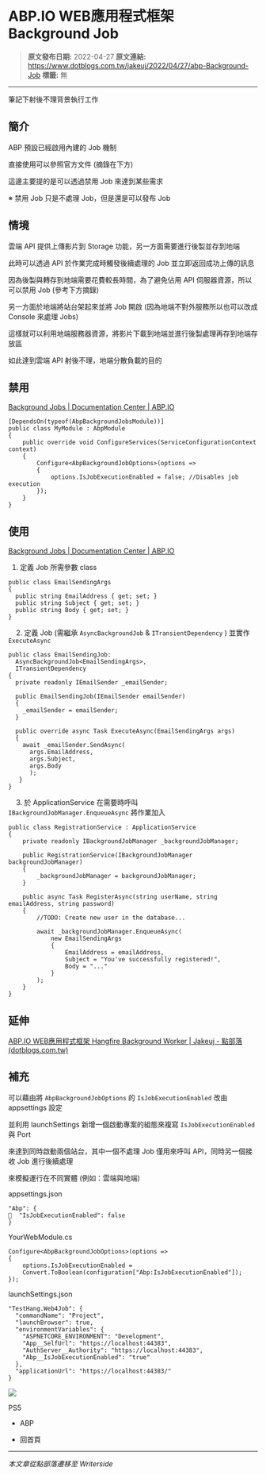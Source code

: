 # ABP.IO WEB應用程式框架 Background Job

> **原文發布日期:** 2022-04-27
> **原文連結:** https://www.dotblogs.com.tw/jakeuj/2022/04/27/abp-Background-Job
> **標籤:** 無

---

筆記下射後不理背景執行工作

## 簡介

ABP 預設已經啟用內建的 Job 機制

直接使用可以參照官方文件 (摘錄在下方)

這邊主要提的是可以透過禁用 Job 來達到某些需求

※ 禁用 Job 只是不處理 Job，但是還是可以發布 Job

## 情境

雲端 API 提供上傳影片到 Storage 功能，另一方面需要進行後製並存到地端

此時可以透過 API 於作業完成時觸發後續處理的 Job 並立即返回成功上傳的訊息

因為後製與轉存到地端需要花費較長時間，為了避免佔用 API 伺服器資源，所以可以禁用 Job (參考下方摘錄)

另一方面於地端將站台架起來並將 Job 開啟 (因為地端不對外服務所以也可以改成 Console 來處理 Jobs)

這樣就可以利用地端服務器資源，將影片下載到地端並進行後製處理再存到地端存放區

如此達到雲端 API 射後不理，地端分散負載的目的

## 禁用

[Background Jobs | Documentation Center | ABP.IO](https://docs.abp.io/en/abp/latest/Background-Jobs#disable-job-execution)

```
[DependsOn(typeof(AbpBackgroundJobsModule))]
public class MyModule : AbpModule
{
    public override void ConfigureServices(ServiceConfigurationContext context)
    {
        Configure<AbpBackgroundJobOptions>(options =>
        {
            options.IsJobExecutionEnabled = false; //Disables job execution
        });
    }
}
```

## 使用

[Background Jobs | Documentation Center | ABP.IO](https://docs.abp.io/en/abp/latest/Background-Jobs#queue-a-job-item)

1. 定義 Job 所需參數 class

```
public class EmailSendingArgs
{
  public string EmailAddress { get; set; }
  public string Subject { get; set; }
  public string Body { get; set; }
}
```

    2. 定義 Job (需繼承 `AsyncBackgroundJob` & `ITransientDependency` ) 並實作 `ExecuteAsync`

```
public class EmailSendingJob:
  AsyncBackgroundJob<EmailSendingArgs>,
  ITransientDependency
{
  private readonly IEmailSender _emailSender;

  public EmailSendingJob(IEmailSender emailSender)
  {
    _emailSender = emailSender;
  }

  public override async Task ExecuteAsync(EmailSendingArgs args)
  {
    await _emailSender.SendAsync(
      args.EmailAddress,
      args.Subject,
      args.Body
      );
   }
}
```

    3. 於 ApplicationService 在需要時呼叫 `IBackgroundJobManager.EnqueueAsync` 將作業加入

```
public class RegistrationService : ApplicationService
{
    private readonly IBackgroundJobManager _backgroundJobManager;

    public RegistrationService(IBackgroundJobManager backgroundJobManager)
    {
        _backgroundJobManager = backgroundJobManager;
    }

    public async Task RegisterAsync(string userName, string emailAddress, string password)
    {
        //TODO: Create new user in the database...

        await _backgroundJobManager.EnqueueAsync(
            new EmailSendingArgs
            {
                EmailAddress = emailAddress,
                Subject = "You've successfully registered!",
                Body = "..."
            }
        );
    }
}
```

## 延伸

[ABP.IO WEB應用程式框架 Hangfire Background Worker | Jakeuj - 點部落 (dotblogs.com.tw)](https://www.dotblogs.com.tw/jakeuj/2022/04/26/abp-Hangfire-Background-Worker)

## 補充

可以藉由將 `AbpBackgroundJobOptions` 的 `IsJobExecutionEnabled` 改由 appsettings 設定

並利用 launchSettings 新增一個啟動專案的組態來複寫 `IsJobExecutionEnabled` 與 Port

來達到同時啟動兩個站台，其中一個不處理 Job 僅用來呼叫 API，同時另一個接收 Job 進行後續處理

來模擬運行在不同實體 (例如：雲端與地端)

appsettings.json

```
"Abp": {
  "IsJobExecutionEnabled": false
}
```

YourWebModule.cs

```
Configure<AbpBackgroundJobOptions>(options =>
{
    options.IsJobExecutionEnabled =
    Convert.ToBoolean(configuration["Abp:IsJobExecutionEnabled"]);
});
```

launchSettings.json

```
"TestHang.Web4Job": {
  "commandName": "Project",
  "launchBrowser": true,
  "environmentVariables": {
    "ASPNETCORE_ENVIRONMENT": "Development",
    "App__SelfUrl": "https://localhost:44383",
    "AuthServer__Authority": "https://localhost:44383",
    "Abp__IsJobExecutionEnabled": "true"
  },
  "applicationUrl": "https://localhost:44383/"
}
```

![](https://card.psnprofiles.com/1/jakeuj.png)

PS5

* ABP

* 回首頁

---

*本文章從點部落遷移至 Writerside*
